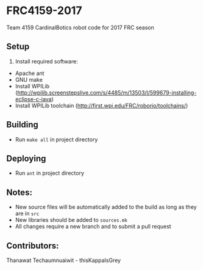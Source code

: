 # FRC4159-2017
Team 4159 CardinalBotics robot code for 2017 FRC season

## Setup
1. Install required software:
 - Apache ant
 - GNU make
- Install WPILib (http://wpilib.screenstepslive.com/s/4485/m/13503/l/599679-installing-eclipse-c-java)
- Install WPILib toolchain (http://first.wpi.edu/FRC/roborio/toolchains/)

## Building
- Run `make all` in project directory

## Deploying
- Run `ant` in project directory

## Notes:
- New source files will be automatically added to the build as long as they are in `src`
- New libraries should be added to `sources.mk`
- All changes require a new branch and to submit a pull request

## Contributors:
Thanawat Techaumnuaiwit - thisKappaIsGrey
